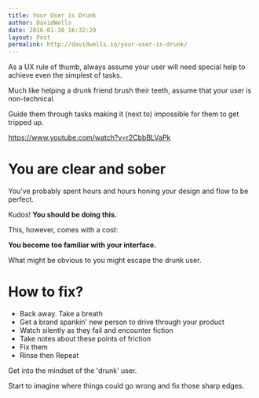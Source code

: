 ```yaml
---
title: Your User is Drunk
author: DavidWells
date: 2016-01-30 16:32:29
layout: Post
permalink: http://davidwells.io/your-user-is-drunk/
---
```


As a UX rule of thumb, always assume your user will need special help to achieve even the simplest of tasks.

Much like helping a drunk friend brush their teeth, assume that your user is non-technical.

Guide them through tasks making it (next to) impossible for them to get tripped up.

https://www.youtube.com/watch?v=r2CbbBLVaPk

# You are clear and sober

You've probably spent hours and hours honing your design and flow to be perfect.

Kudos! **You should be doing this.**

This, however, comes with a cost:

**You become too familiar with your interface.**  

What might be obvious to you might escape the drunk user.

# How to fix?

- Back away. Take a breath
- Get a brand spankin' new person to drive through your product
- Watch silently as they fail and encounter fiction
- Take notes about these points of friction
- Fix them
- Rinse then Repeat

Get into the mindset of the 'drunk' user.

Start to imagine where things could go wrong and fix those sharp edges.
